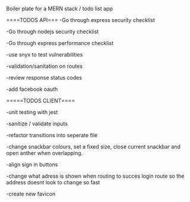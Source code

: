 Boiler plate for a MERN stack / todo list app

====TODOS API===
-Go through express security checklist

-Go through nodejs security checklist

-Go through express performance checklist

-use snyx to test vulnerabilities

-validation/sanitation on routes

-review response status codes

-add facebook oauth

=====TODOS CLIENT====

-unit testing with jest

-sanitize / validate inputs

-refactor transitions into seperate file

-change snackbar colours, set a fixed size, close current snackbar and open anther when overlapping.

-align sign in buttons

-change what adress is shown when routing to succes login route so the address doesnt look to change so fast

-create new favicon
